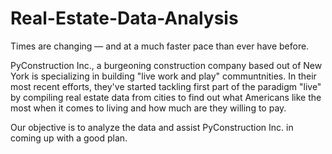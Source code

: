 # Real-Estate-Data-Analysis
Times are changing — and at a much faster pace than ever have before.

PyConstruction Inc., a burgeoning construction company based out of New York is specializing in building "live work and play" communtnities. In their most recent efforts, 
they've started tackling first part of the paradigm "live" by compiling real estate data from cities to find out what Americans like the most when it comes to living 
and how much are they willing to pay.

Our objective is to analyze the data and assist PyConstruction Inc. in coming up with a good plan.